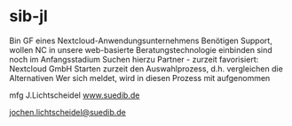 # sib-jl
Bin GF eines Nextcloud-Anwendungsunternehmens
Benötigen Support, wollen NC in unsere web-basierte Beratungstechnologie einbinden
sind noch im Anfangsstadium
Suchen hierzu Partner - zurzeit favorisiert: Nextcloud GmbH
Starten zurzeit den Auswahlprozess, d.h. vergleichen die Alternativen
Wer sich meldet, wird in diesen Prozess mit aufgenommen

mfg
J.Lichtscheidel
www.suedib.de

jochen.lichtscheidel@suedib.de
